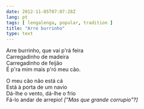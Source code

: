 ```yaml
---
date: 2012-11-05T07:07:28Z
lang: pt
tags: [ lengalenga, popular, tradition ]
title: "Arre burrinho"
type: text
---
```


Arre burrinho, que vai p'rá feira\
Carregadinho de madeira\
Carregadinho de feijão\
É p'ra mim mais p'ró meu cão.

O meu cão não está cá\
Está à porta de um navio\
Dá-lhe o vento, dá-lhe o frio\
Fá-lo andar de arrepio! *["Mas que grande corrupio"?]*

